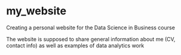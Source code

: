 # my_website

Creating a personal website for the Data Science in Business course

The website is supposed to share general information about me (CV, contact info) as well as examples of data analytics work